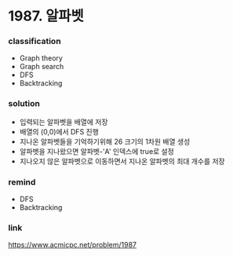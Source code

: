 # 1987. 알파벳

### classification
* Graph theory
* Graph search
* DFS
* Backtracking

### solution
* 입력되는 알파벳을 배열에 저장
* 배열의 (0,0)에서 DFS 진행
* 지나온 알파벳들을 기억하기위해 26 크기의 1차원 배열 생성
* 알파벳을 지나왔으면 알파벳-'A' 인덱스에 true로 설정
* 지나오지 않은 알파벳으로 이동하면서 지나온 알파벳의 최대 개수를 저장

### remind
* DFS
* Backtracking

### link
https://www.acmicpc.net/problem/1987